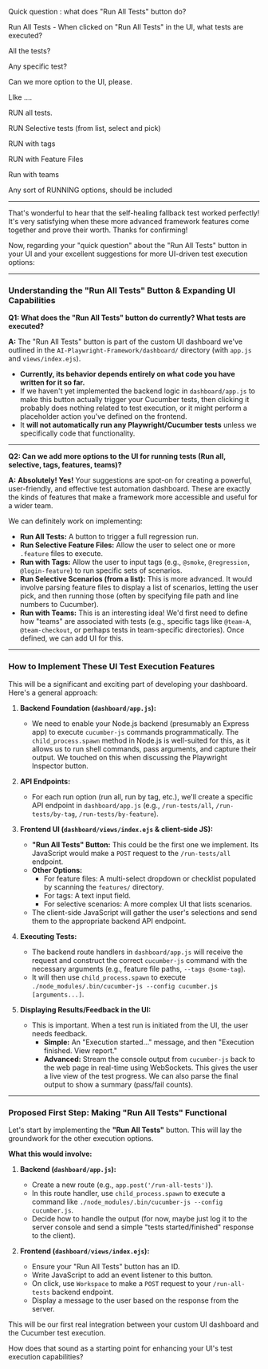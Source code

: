 Quick question : what does "Run All Tests" button do?

Run All Tests - When clicked on "Run All Tests" in the UI, what tests are executed?

All the tests?

Any specific test?

Can we more option to the UI, please.

LIke ....

RUN all tests.

RUN Selective tests (from list, select and pick)

RUN with tags

RUN with Feature Files

Run with teams

Any sort of RUNNING options, should be included

----

That's wonderful to hear that the self-healing fallback test worked perfectly! It's very satisfying when these more advanced framework features come together and prove their worth. Thanks for confirming!

Now, regarding your "quick question" about the "Run All Tests" button in your UI and your excellent suggestions for more UI-driven test execution options:

---

### **Understanding the "Run All Tests" Button & Expanding UI Capabilities**

**Q1: What does the "Run All Tests" button do currently? What tests are executed?**

**A:** The "Run All Tests" button is part of the custom UI dashboard we've outlined in the `AI-Playwright-Framework/dashboard/` directory (with `app.js` and `views/index.ejs`).

- **Currently, its behavior depends entirely on what code you have written for it so far.**
- If we haven't yet implemented the backend logic in `dashboard/app.js` to make this button actually trigger your Cucumber tests, then clicking it probably does nothing related to test execution, or it might perform a placeholder action you've defined on the frontend.
- It **will not automatically run any Playwright/Cucumber tests** unless we specifically code that functionality.

---

**Q2: Can we add more options to the UI for running tests (Run all, selective, tags, features, teams)?**

**A:** **Absolutely! Yes!** Your suggestions are spot-on for creating a powerful, user-friendly, and effective test automation dashboard. These are exactly the kinds of features that make a framework more accessible and useful for a wider team.

We can definitely work on implementing:

- **Run All Tests:** A button to trigger a full regression run.
- **Run Selective Feature Files:** Allow the user to select one or more `.feature` files to execute.
- **Run with Tags:** Allow the user to input tags (e.g., `@smoke`, `@regression`, `@login-feature`) to run specific sets of scenarios.
- **Run Selective Scenarios (from a list):** This is more advanced. It would involve parsing feature files to display a list of scenarios, letting the user pick, and then running those (often by specifying file path and line numbers to Cucumber).
- **Run with Teams:** This is an interesting idea! We'd first need to define how "teams" are associated with tests (e.g., specific tags like `@team-A`, `@team-checkout`, or perhaps tests in team-specific directories). Once defined, we can add UI for this.

---

### **How to Implement These UI Test Execution Features**

This will be a significant and exciting part of developing your dashboard. Here's a general approach:

1.  **Backend Foundation (`dashboard/app.js`):**

    - We need to enable your Node.js backend (presumably an Express app) to execute `cucumber-js` commands programmatically. The `child_process.spawn` method in Node.js is well-suited for this, as it allows us to run shell commands, pass arguments, and capture their output. We touched on this when discussing the Playwright Inspector button.

2.  **API Endpoints:**

    - For each run option (run all, run by tag, etc.), we'll create a specific API endpoint in `dashboard/app.js` (e.g., `/run-tests/all`, `/run-tests/by-tag`, `/run-tests/by-feature`).

3.  **Frontend UI (`dashboard/views/index.ejs` & client-side JS):**

    - **"Run All Tests" Button:** This could be the first one we implement. Its JavaScript would make a `POST` request to the `/run-tests/all` endpoint.
    - **Other Options:**
      - For feature files: A multi-select dropdown or checklist populated by scanning the `features/` directory.
      - For tags: A text input field.
      - For selective scenarios: A more complex UI that lists scenarios.
    - The client-side JavaScript will gather the user's selections and send them to the appropriate backend API endpoint.

4.  **Executing Tests:**

    - The backend route handlers in `dashboard/app.js` will receive the request and construct the correct `cucumber-js` command with the necessary arguments (e.g., feature file paths, `--tags @some-tag`).
    - It will then use `child_process.spawn` to execute `./node_modules/.bin/cucumber-js --config cucumber.js [arguments...]`.

5.  **Displaying Results/Feedback in the UI:**
    - This is important. When a test run is initiated from the UI, the user needs feedback.
      - **Simple:** An "Execution started..." message, and then "Execution finished. View report."
      - **Advanced:** Stream the console output from `cucumber-js` back to the web page in real-time using WebSockets. This gives the user a live view of the test progress. We can also parse the final output to show a summary (pass/fail counts).

---

### **Proposed First Step: Making "Run All Tests" Functional**

Let's start by implementing the **"Run All Tests"** button. This will lay the groundwork for the other execution options.

**What this would involve:**

1.  **Backend (`dashboard/app.js`):**

    - Create a new route (e.g., `app.post('/run-all-tests')`).
    - In this route handler, use `child_process.spawn` to execute a command like `./node_modules/.bin/cucumber-js --config cucumber.js`.
    - Decide how to handle the output (for now, maybe just log it to the server console and send a simple "tests started/finished" response to the client).

2.  **Frontend (`dashboard/views/index.ejs`):**
    - Ensure your "Run All Tests" button has an ID.
    - Write JavaScript to add an event listener to this button.
    - On click, use `Workspace` to make a `POST` request to your `/run-all-tests` backend endpoint.
    - Display a message to the user based on the response from the server.

This will be our first real integration between your custom UI dashboard and the Cucumber test execution.

How does that sound as a starting point for enhancing your UI's test execution capabilities?
